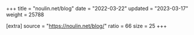 +++
title = "noulin.net/blog"
date = "2022-03-22"
updated = "2023-03-17"
weight = 25788

[extra]
source = "https://noulin.net/blog/"
ratio = 66
size = 25
+++
